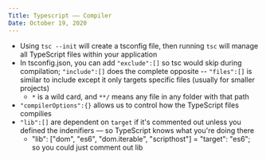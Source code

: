 ```yaml
---
Title: Typescript –– Compiler
Date: October 19, 2020
---
```


- Using `tsc --init` will create a tsconfig file, then running `tsc` will manage all TypeScript files within your application
- In tsconfig.json, you can add `"exclude":[]` so tsc would skip during compilation; `"include":[]` does the complete opposite -- `"files":[]` is similar to include except it only targets specific files (usually for smaller projects)
  - `*` is a wild card, and `**/` means any file in any folder with that path
- `"compilerOptions":{}` allows us to control how the TypeScript files compilies
- `"lib":[]` are dependent on `target` if it's commented out unless you defined the indenifiers –– so TypeScript knows what you're doing there
  - "lib": ["dom", "es6", "dom.iterable", "scripthost"] = "target": "es6"; so you could just comment out lib